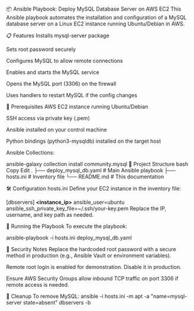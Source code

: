 📦 Ansible Playbook: Deploy MySQL Database Server on AWS EC2
This Ansible playbook automates the installation and configuration of a MySQL database server on a Linux EC2 instance running Ubuntu/Debian in AWS.

📋 Features
Installs mysql-server package

Sets root password securely

Configures MySQL to allow remote connections

Enables and starts the MySQL service

Opens the MySQL port (3306) on the firewall

Uses handlers to restart MySQL if the config changes

🧰 Prerequisites
AWS EC2 instance running Ubuntu/Debian

SSH access via private key (.pem)

Ansible installed on your control machine

Python bindings (python3-mysqldb) installed on the target host

Ansible Collections:

ansible-galaxy collection install community.mysql
📁 Project Structure
bash
Copy
Edit
.
├── deploy_mysql_db.yaml       # Main Ansible playbook
├── hosts.ini                  # Inventory file
└── README.md                  # This documentation

🛠️ Configuration
hosts.ini
Define your EC2 instance in the inventory file:

[dbservers]
**<instance_ip>** ansible_user=ubuntu ansible_ssh_private_key_file=~/.ssh/your-key.pem
Replace the IP, username, and key path as needed.

🚀 Running the Playbook
To execute the playbook:

ansible-playbook -i hosts.ini deploy_mysql_db.yaml

🔐 Security Notes
Replace the hardcoded root password with a secure method in production (e.g., Ansible Vault or environment variables).

Remote root login is enabled for demonstration. Disable it in production.

Ensure AWS Security Groups allow inbound TCP traffic on port 3306 if remote access is needed.

🧼 Cleanup
To remove MySQL:
ansible -i hosts.ini -m apt -a "name=mysql-server state=absent" dbservers -b
